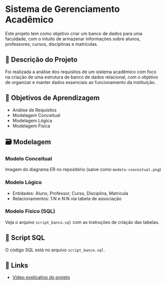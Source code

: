 
# Sistema de Gerenciamento Acadêmico

Este projeto tem como objetivo criar um banco de dados para uma faculdade, com o intuito de armazenar informações sobre alunos, professores, cursos, disciplinas e matrículas.

## 📘 Descrição do Projeto

Foi realizada a análise dos requisitos de um sistema acadêmico com foco na criação de uma estrutura de banco de dados relacional, com o objetivo de organizar e manter dados essenciais ao funcionamento da instituição.

## 🧠 Objetivos de Aprendizagem

- Análise de Requisitos
- Modelagem Conceitual
- Modelagem Lógica
- Modelagem Física

## 🗃️ Modelagem

### Modelo Conceitual

Imagem do diagrama ER no repositório (salve como `modelo-conceitual.png`)

### Modelo Lógico

- Entidades: Aluno, Professor, Curso, Disciplina, Matricula
- Relacionamentos: 1:N e N:N via tabela de associação

### Modelo Físico (SQL)

Veja o arquivo `script_banco.sql` com as instruções de criação das tabelas.

## 💾 Script SQL

O código SQL está no arquivo `script_banco.sql`.

## 🔗 Links

- [Vídeo explicativo do projeto](INSIRA_AQUI_O_LINK_DO_VIDEO)

